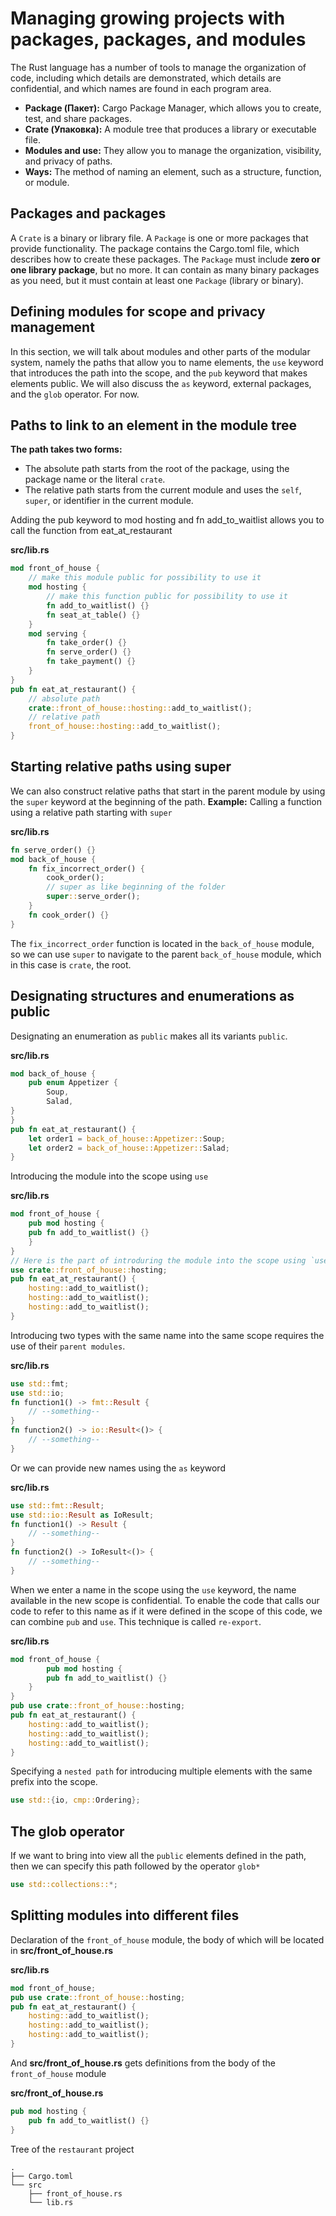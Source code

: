 # Managing growing projects with packages, packages, and modules
The Rust language has a number of tools to manage the organization of code, including which details are demonstrated, which details are confidential, and which names are found in each program area.
- **Package (Пакет):** Cargo Package Manager, which allows you to create, test, and share packages.
- **Crate (Упаковка):** A module tree that produces a library or executable file.
- **Modules and use:** They allow you to manage the organization, visibility, and privacy of paths.
- **Ways:** The method of naming an element, such as a structure, function, or module.
## Packages and packages
A `Crate` is a binary or library file. A `Package` is one or more packages that provide functionality. The package contains the Cargo.toml file, which describes how to create these packages.
The `Package` must include **zero or one library package**, but no more. It can contain as many binary packages as you need, but it must contain at least one `Package` (library or binary).
## Defining modules for scope and privacy management
In this section, we will talk about modules and other parts of the modular system, namely the paths that allow you to name elements, the `use` keyword that introduces the path into the scope, and the `pub` keyword that makes elements public. We will also discuss the `as` keyword, external packages, and the `glob` operator. For now.
## Paths to link to an element in the module tree
**The path takes two forms:**
- The absolute path starts from the root of the package, using the package name or the literal `crate`.
- The relative path starts from the current module and uses the `self`, `super`, or identifier in the current module.

Adding the pub keyword to mod hosting and fn add_to_waitlist allows you to call the function from eat_at_restaurant

**src/lib.rs**
```rust
mod front_of_house {
    // make this module public for possibility to use it
    mod hosting {
        // make this function public for possibility to use it
        fn add_to_waitlist() {}
        fn seat_at_table() {}
    }
    mod serving {
        fn take_order() {}
        fn serve_order() {}
        fn take_payment() {}
    }
}
pub fn eat_at_restaurant() {
    // absolute path
    crate::front_of_house::hosting::add_to_waitlist();
    // relative path
    front_of_house::hosting::add_to_waitlist();
}
```
## Starting relative paths using super
We can also construct relative paths that start in the parent module by using the `super` keyword at the beginning of the path.
**Example:** Calling a function using a relative path starting with `super`

**src/lib.rs**
```rust
fn serve_order() {}
mod back_of_house {
    fn fix_incorrect_order() {
        cook_order();
        // super as like beginning of the folder
        super::serve_order();
    }
    fn cook_order() {}
}
```
The `fix_incorrect_order` function is located in the `back_of_house` module, so we can use `super` to navigate to the parent `back_of_house` module, which in this case is `crate`, the root.
## Designating structures and enumerations as public
Designating an enumeration as `public` makes all its variants `public`.

**src/lib.rs**
```rust
mod back_of_house {
    pub enum Appetizer {
        Soup,
        Salad,
}
}
pub fn eat_at_restaurant() {
    let order1 = back_of_house::Appetizer::Soup;
    let order2 = back_of_house::Appetizer::Salad;
}
```
Introducing the module into the scope using `use`

**src/lib.rs**
```rust
mod front_of_house {
    pub mod hosting {
    pub fn add_to_waitlist() {}
    }
}
// Here is the part of introduring the module into the scope using `use`
use crate::front_of_house::hosting;
pub fn eat_at_restaurant() {
    hosting::add_to_waitlist();
    hosting::add_to_waitlist();
    hosting::add_to_waitlist();
}
```
Introducing two types with the same name into the same scope requires the use of their `parent modules`.

**src/lib.rs**
```rust
use std::fmt;
use std::io;
fn function1() -> fmt::Result {
    // --something--
}
fn function2() -> io::Result<()> {
    // --something--
}
```
Or we can provide new names using the `as` keyword

**src/lib.rs**
```rust
use std::fmt::Result;
use std::io::Result as IoResult;
fn function1() -> Result {
    // --something--
}
fn function2() -> IoResult<()> {
    // --something--
}
```

When we enter a name in the scope using the `use` keyword, the name available in the new scope is confidential. To enable the code that calls our code to refer to this name as if it were defined in the scope of this code, we can combine `pub` and `use`. This technique is called `re-export`.

**src/lib.rs**
```rust
mod front_of_house {
        pub mod hosting {
        pub fn add_to_waitlist() {}
    }
}
pub use crate::front_of_house::hosting;
pub fn eat_at_restaurant() {
    hosting::add_to_waitlist();
    hosting::add_to_waitlist();
    hosting::add_to_waitlist();
}
```
Specifying a `nested path` for introducing multiple elements with the same prefix into the scope.
```rust
use std::{io, cmp::Ordering};
```
## The glob operator
If we want to bring into view all the `public` elements defined in the path, then we can specify this path followed by the operator `glob*`
```rust
use std::collections::*; 
```
## Splitting modules into different files
Declaration of the `front_of_house` module, the body of which will be located in **src/front_of_house.rs**

**src/lib.rs**
```rust
mod front_of_house;
pub use crate::front_of_house::hosting;
pub fn eat_at_restaurant() {
    hosting::add_to_waitlist();
    hosting::add_to_waitlist();
    hosting::add_to_waitlist();
}
```
And **src/front_of_house.rs** gets definitions from the body of the `front_of_house` module

**src/front_of_house.rs**
```rust
pub mod hosting {
    pub fn add_to_waitlist() {}
}
```
Tree of the `restaurant` project
```plaitext
.
├── Cargo.toml
└── src
    ├── front_of_house.rs
    └── lib.rs
```